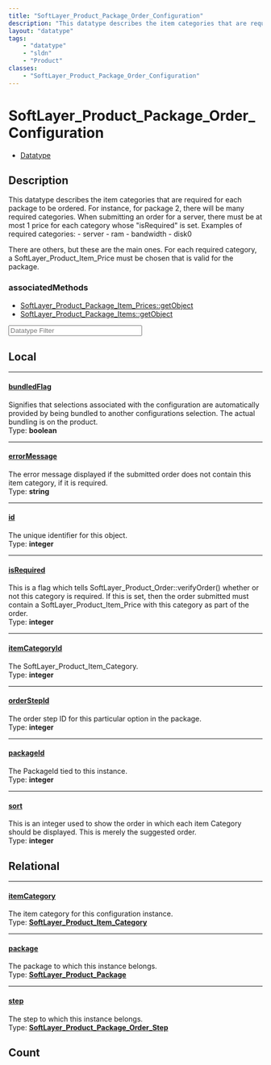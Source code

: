 ```yaml
---
title: "SoftLayer_Product_Package_Order_Configuration"
description: "This datatype describes the item categories that are required for each package to be ordered. For instance, for package... "
layout: "datatype"
tags:
    - "datatype"
    - "sldn"
    - "Product"
classes:
    - "SoftLayer_Product_Package_Order_Configuration"
---
```


# SoftLayer_Product_Package_Order_Configuration
<div id='service-datatype'>
    <ul id='sldn-reference-tabs'>
        <li id='datatype'> <a href='/reference/datatypes/SoftLayer_Product_Package_Order_Configuration' >Datatype</a></li>
    </ul>
</div>

## Description 
This datatype describes the item categories that are required for each package to be ordered. For instance, for package 2, there will be many required categories. When submitting an order for a server, there must be at most 1 price for each category whose "isRequired" is set. Examples of required categories: - server - ram - bandwidth - disk0 

There are others, but these are the main ones. For each required category, a SoftLayer_Product_Item_Price must be chosen that is valid for the package. 




### associatedMethods

*  [SoftLayer_Product_Package_Item_Prices::getObject](/reference/services/SoftLayer_Product_Package_Item_Prices/getObject )
*  [SoftLayer_Product_Package_Items::getObject](/reference/services/SoftLayer_Product_Package_Items/getObject )





<!-- Filer BEGIN -->
<div class="view-filters">
        <div class="clearfix">
            <div class="search-input-box">
                <input placeholder="Datatype Filter" onkeyup="titleSearch(inputId='prop-input', divId='properties', elementClass='prop-row')" 
                    type="text" id="prop-input" value="" size="30" maxlength="128" class="form-text">
            </div>
        </div>
</div>
<!-- Filer END -->

<div id="properties" class="content">
<div id="localProperties" class="prop-content" >

## Local
<div class="prop-row">

-----
[bundledFlag]: #bundledflag
#### [bundledFlag]
Signifies that selections associated with the configuration are automatically provided by being bundled to another configurations selection. The actual bundling is on the product.   
<span class="type-label">Type: </span>**boolean**


</div>
<div class="prop-row">

-----
[errorMessage]: #errormessage
#### [errorMessage]
The error message displayed if the submitted order does not contain this item category, if it is required.  
<span class="type-label">Type: </span>**string**


</div>
<div class="prop-row">

-----
[id]: #id
#### [id]
The unique identifier for this object.  
<span class="type-label">Type: </span>**integer**


</div>
<div class="prop-row">

-----
[isRequired]: #isrequired
#### [isRequired]
This is a flag which tells SoftLayer_Product_Order::verifyOrder() whether or not this category is required. If this is set, then the order submitted must contain a SoftLayer_Product_Item_Price with this category as part of the order.   
<span class="type-label">Type: </span>**integer**


</div>
<div class="prop-row">

-----
[itemCategoryId]: #itemcategoryid
#### [itemCategoryId]
The SoftLayer_Product_Item_Category.  
<span class="type-label">Type: </span>**integer**


</div>
<div class="prop-row">

-----
[orderStepId]: #orderstepid
#### [orderStepId]
The order step ID for this particular option in the package.  
<span class="type-label">Type: </span>**integer**


</div>
<div class="prop-row">

-----
[packageId]: #packageid
#### [packageId]
The PackageId tied to this instance.  
<span class="type-label">Type: </span>**integer**


</div>
<div class="prop-row">

-----
[sort]: #sort
#### [sort]
This is an integer used to show the order in which each item Category should be displayed. This is merely the suggested order.  
<span class="type-label">Type: </span>**integer**


</div>
</div>
<!-- LOCAL PROPERTY END -->

<div id="relationalProperties"  class="prop-content" >

## Relational
<div class="prop-row">

-----
[itemCategory]: #itemcategory
#### [itemCategory]
The item category for this configuration instance.  
<span class="type-label">Type: </span>**<a href='/reference/datatypes/SoftLayer_Product_Item_Category'>SoftLayer_Product_Item_Category </a>**


</div>
<div class="prop-row">

-----
[package]: #package
#### [package]
The package to which this instance belongs.  
<span class="type-label">Type: </span>**<a href='/reference/datatypes/SoftLayer_Product_Package'>SoftLayer_Product_Package </a>**


</div>
<div class="prop-row">

-----
[step]: #step
#### [step]
The step to which this instance belongs.  
<span class="type-label">Type: </span>**<a href='/reference/datatypes/SoftLayer_Product_Package_Order_Step'>SoftLayer_Product_Package_Order_Step </a>**


</div>

## Count
</div>


